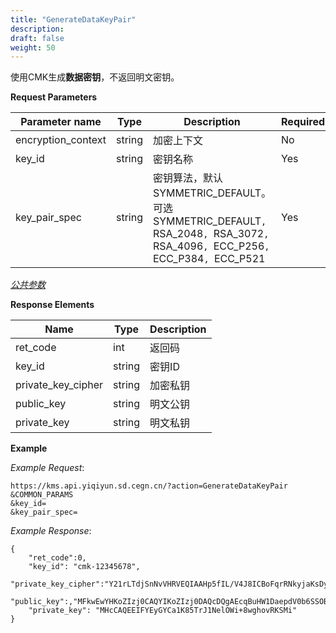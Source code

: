 ```yaml
---
title: "GenerateDataKeyPair"
description: 
draft: false
weight: 50
---
```


使用CMK生成**数据密钥**，不返回明文密钥。

**Request Parameters**

| Parameter name | Type | Description | Required |
| --- | --- | --- | --- |
| encryption_context | string | 加密上下文                                                   | No       |
| key_id             | string | 密钥名称                                                     | Yes      |
| key_pair_spec      | string | 密钥算法，默认SYMMETRIC_DEFAULT。可选SYMMETRIC_DEFAULT`, `RSA_2048`, `RSA_3072`, `RSA_4096`, `ECC_P256`, `ECC_P384`, `ECC_P521 | Yes      |

[_公共参数_](../../../parameters/)

**Response Elements**

| Name | Type | Description |
| --- | --- | --- |
| ret_code           | int    | 返回码      |
| key_id             | string | 密钥ID      |
| private_key_cipher | string | 加密私钥    |
| public_key         | string | 明文公钥    |
| private_key        | string | 明文私钥    |

**Example**

_Example Request_:

```
https://kms.api.yiqiyun.sd.cegn.cn/?action=GenerateDataKeyPair
&COMMON_PARAMS
&key_id=
&key_pair_spec=
```

_Example Response_:

```
{
	"ret_code":0,
	"key_id": "cmk-12345678",
  "private_key_cipher":"Y21rLTdjSnNvVHRVEQIAAHp5fIL/V4J8ICBoFqrRNkyjaKsDyuLBRrw4t7ypJvWAWBFuO2gr8JSYdP1owH",
	"public_key":,"MFkwEwYHKoZIzj0CAQYIKoZIzj0DAQcDQgAEcqBuHW1DaepdV0b6SSOBVXKJ7HXxe7ZTxndohMy9vZCzmFJ"
	"private_key": "MHcCAQEEIFYEyGYCa1K85TrJ1NelOWi+8wghovRKSMi"
}
```
